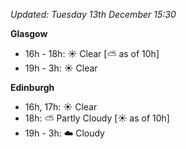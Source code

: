 *Updated: Tuesday 13th December 15:30*

**Glasgow**

* 16h - 18h: :sunny: Clear [:partly_sunny: as of 10h]
* 19h - 3h: :sunny: Clear

**Edinburgh**

* 16h, 17h: :sunny: Clear
* 18h: :partly_sunny: Partly Cloudy [:sunny: as of 10h]
* 19h - 3h: :cloud: Cloudy
